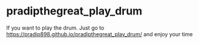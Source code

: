 # pradipthegreat_play_drum
If you want to play the drum.
Just go to https://pradip898.github.io/pradipthegreat_play_drum/ and enjoy your time
